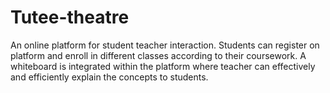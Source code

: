 # Tutee-theatre
An online platform for student teacher interaction. Students can register on platform and enroll in different classes according to their coursework. A whiteboard is integrated within the platform where teacher can effectively and efficiently explain the concepts to students.
